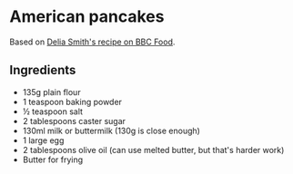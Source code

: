 American pancakes
=================

Based on [Delia Smith's recipe on BBC Food][0].

[0]: http://www.bbc.co.uk/food/recipes/fluffyamericanpancak_74828

Ingredients
-----------

-   135g plain flour
-   1 teaspoon baking powder
-   ½ teaspoon salt
-   2 tablespoons caster sugar
-   130ml milk or buttermilk (130g is close enough)
-   1 large egg
-   2 tablespoons olive oil (can use melted butter, but that's harder work)
-   Butter for frying
